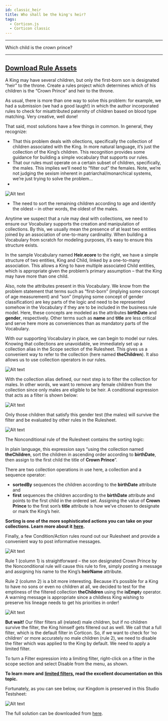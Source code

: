 ```yaml
---
id: classic_heir
title: Who shall be the king's heir?
tags:
  - Corticon.js
  - Corticon classic
---
```


---

Which child is the crown prince?

 ---
[Download Rule Assets](https://minhaskamal.github.io/DownGit/#/home?url=https://github.com/corticon/templates/blob/main/classic-templates/Who-is-Heir-to-throne/Solve%20for%20the%20Heir%20to%20the%20Throne.zip)
---
A King may have several children, but only the first-born son is designated “heir” to the throne. Create a rules project which determines which of his children is the “Crown Prince” and heir to the throne.

As usual, there is more than one way to solve this problem: for example, we had a submission (we had a good laugh!) in which the author incorporated rules to check for misattributed paternity of children based on blood type matching. Very creative, well done!

That said, most solutions have a few things in common. In general, they recognize:

- That this problem deals with ollections, specifically the collection of children associated with the King. In more natural language, it’s just the collection of the King’s children. This recognition provides some guidance for building a simple vocabulary that supports our rules.
- That our rules must operate on a certain subset of children, specifically, the males. This implies we’ll need to “filter out” the females. Note, we’re not judging the sexism inherent in patriarchal/monarchical systems, we’re just trying to solve the problem… 
- 
![Alt text](images/heir1.png)

- The need to sort the remaining children according to age and identify the oldest – in other words, the oldest of the males.

Anytime we suspect that a rule may deal with collections, we need to ensure our Vocabulary supports the creation and manipulation of collections. By this, we usually mean the presence of at least two entities joined by an association of one-to-many cardinality. When building a Vocabulary from scratch for modeling purposes, it’s easy to ensure this structure exists.

In the sample Vocabulary named **Heir.ecore** to the right, we have a simple structure of two entities, King and Child, linked by a one-to-many association. This allows a King to have multiple associated Child entities, which is appropriate given the problem’s primary assumption – that the King may have more than one child.

Also, note the attributes present in this Vocabulary. We know from the problem statement that terms such as “first-born” (implying some concept of age measurement) and “son” (implying some concept of gender classification) are key parts of the logic and need to be represented somehow in the Vocabulary if they are to be included in the business rule model. Here, these concepts are modeled as the attributes **birthDate** and **gender**, respectively. Other terms such as **name** and **title** are less critical and serve here more as conveniences than as mandatory parts of the Vocabulary.

With our supporting Vocabulary in place, we can begin to model our rules. Knowing that collections are unavoidable, we immediately set up a collection alias in the Scope section of the Rulesheet. This gives us a convenient way to refer to the collection (here named **theChildren**). It also allows us to use collection operators in our rules.

![Alt text](images/heir3.png)

With the collection alias defined, our next step is to filter the collection for males. In other words, we want to remove any female children from the collection since only males are eligible to be heir. A conditional expression that acts as a filter is shown below:

![Alt text](images/heir2.png)

Only those children that satisfy this gender test (the males) will survive the filter and be evaluated by other rules in the Rulesheet.

![Alt text](images/heir7.png)

The Nonconditional rule of the Rulesheet contains the sorting logic:

In plain language, this expression says “using the collection named **theChildren**, sort the children in ascending order according to **birthDate**, then assign to the first child the title of **Crown Prince**”.

There are two collection operations in use here, a collection and a sequence operator:

- **sortedBy** sequences the children according to the **birthDate** attribute and
- **first** sequences the children according to the **birthDate** attribute and points to the first child in the ordered set. Assigning the value of **Crown Prince** to the first son’s **title** attribute is how we’ve chosen to designate or mark the King’s heir.

**Sorting is one of the more sophisticated actions you can take on your collections. Learn more about it** [**here**](https://docs.progress.com/bundle/corticon-rule-modeling/page/Collections.html?labelkey=product_corticon "https://docs.progress.com/bundle/corticon-rule-modeling/page/Collections.html?labelkey=product_corticon")**.**

Finally, a few Condition/Action rules round out our Rulesheet and provide a convenient way to post informative messages.

![Alt text](images/heir5.png)

Rule 1 (column 1) is straightforward – the son designated Crown Prince by the Nonconditional rule will cause this rule to fire, simply posting a message and assigning his name to the King’s **heirName** attribute.

Rule 2 (column 2) is a bit more interesting. Because it’s possible for a King to have no sons or even no children at all, we decided to test for the emptiness of the filtered collection **theChildren** using the **isEmpt**y operator. A warning message is appropriate since a childless King wishing to preserve his lineage needs to get his priorities in order!

![Alt text](images/heir8png.png)

**But wait!** Our filter filters all (related) male children, but if no children survive the filter, the King himself gets filtered out as well. We call that a full filter, which is the default filter in Corticon. So, if we want to check for ‘no children' or more accurately no male children (rule 2), we need to disable the filter which was applied to the King by default. We need to apply a limited filter.  

To turn a Filter expression into a limiting filter, right-click on a filter in the scope section and select Disable from the menu, as shown.

**To learn more and** [**limited filters**](https://docs.progress.com/bundle/corticon-js-rule-modeling/page/Limiting-filters.html?labelkey=product_corticon "https://docs.progress.com/bundle/corticon-js-rule-modeling/page/Limiting-filters.html?labelkey=product_corticon")**, read the excellent documentation on this topic.**

Fortunately, as you can see below, our Kingdom is preserved in this Studio Testsheet:

![Alt text](images/heir6.png)

The full solution can be downloaded from [here](https://minhaskamal.github.io/DownGit/#/home?url=https://github.com/corticon/newsletter-solutions/tree/main/NewsletterPuzzleSolutionFall2021&fileName=CrownPrince&rootDirectory=<true>).
